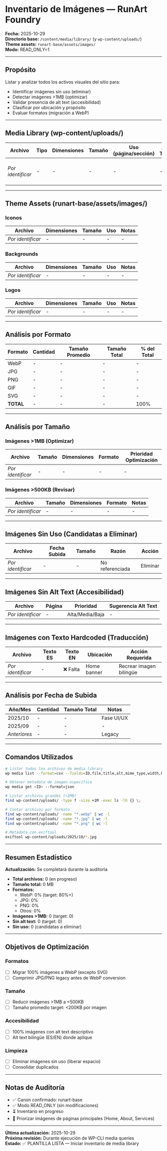 # Inventario de Imágenes — RunArt Foundry

**Fecha:** 2025-10-29  
**Directorio base:** `/content/media/library/` (y `wp-content/uploads/`)  
**Theme assets:** `runart-base/assets/images/`  
**Modo:** READ_ONLY=1

---

## Propósito

Listar y analizar todos los activos visuales del sitio para:
- Identificar imágenes sin uso (eliminar)
- Detectar imágenes >1MB (optimizar)
- Validar presencia de alt text (accesibilidad)
- Clasificar por ubicación y propósito
- Evaluar formatos (migración a WebP)

---

## Media Library (wp-content/uploads/)

| Archivo | Tipo | Dimensiones | Tamaño | Uso (página/sección) | Alt Text | Licencia/Origen | Notas |
|----------|------|--------------|---------|----------------------|----------|-----------------|-------|
| *Por identificar* | - | - | - | - | - | - | *Iniciar con WP-CLI* |

---

## Theme Assets (runart-base/assets/images/)

### Iconos
| Archivo | Dimensiones | Tamaño | Uso | Notas |
|----------|-------------|---------|-----|-------|
| *Por identificar* | - | - | - | - |

### Backgrounds
| Archivo | Dimensiones | Tamaño | Uso | Notas |
|----------|-------------|---------|-----|-------|
| *Por identificar* | - | - | - | - |

### Logos
| Archivo | Dimensiones | Tamaño | Uso | Notas |
|----------|-------------|---------|-----|-------|
| *Por identificar* | - | - | - | - |

---

## Análisis por Formato

| Formato | Cantidad | Tamaño Promedio | Tamaño Total | % del Total |
|---------|----------|-----------------|--------------|-------------|
| WebP | - | - | - | - |
| JPG | - | - | - | - |
| PNG | - | - | - | - |
| GIF | - | - | - | - |
| SVG | - | - | - | - |
| **TOTAL** | - | - | - | 100% |

---

## Análisis por Tamaño

### Imágenes >1MB (Optimizar)
| Archivo | Tamaño | Dimensiones | Formato | Prioridad Optimización |
|----------|---------|-------------|---------|------------------------|
| *Por identificar* | - | - | - | - |

### Imágenes >500KB (Revisar)
| Archivo | Tamaño | Dimensiones | Formato | Notas |
|----------|---------|-------------|---------|-------|
| *Por identificar* | - | - | - | - |

---

## Imágenes Sin Uso (Candidatas a Eliminar)

| Archivo | Fecha Subida | Tamaño | Razón | Acción |
|----------|--------------|---------|-------|--------|
| *Por identificar* | - | - | No referenciada | Eliminar |

---

## Imágenes Sin Alt Text (Accesibilidad)

| Archivo | Página | Prioridad | Sugerencia Alt Text |
|----------|---------|-----------|---------------------|
| *Por identificar* | - | Alta/Media/Baja | - |

---

## Imágenes con Texto Hardcoded (Traducción)

| Archivo | Texto ES | Texto EN | Ubicación | Acción Requerida |
|----------|----------|----------|-----------|------------------|
| *Por identificar* | - | ❌ Falta | Home banner | Recrear imagen bilingüe |

---

## Análisis por Fecha de Subida

| Año/Mes | Cantidad | Tamaño Total | Notas |
|---------|----------|--------------|-------|
| 2025/10 | - | - | Fase UI/UX |
| 2025/09 | - | - | - |
| *Anteriores* | - | - | Legacy |

---

## Comandos Utilizados

```bash
# Listar todos los archivos de media library
wp media list --format=csv --fields=ID,file,title,alt,mime_type,width,height

# Obtener metadata de imagen específica
wp media get <ID> --format=json

# Listar archivos grandes (>1MB)
find wp-content/uploads/ -type f -size +1M -exec ls -lh {} \;

# Contar archivos por formato
find wp-content/uploads/ -name "*.webp" | wc -l
find wp-content/uploads/ -name "*.jpg" | wc -l
find wp-content/uploads/ -name "*.png" | wc -l

# Metadata con exiftool
exiftool wp-content/uploads/2025/10/*.jpg
```

---

## Resumen Estadístico

**Actualización:** Se completará durante la auditoría

- **Total archivos:** 0 (en progreso)
- **Tamaño total:** 0 MB
- **Formatos:**
  - WebP: 0% (target: 80%+)
  - JPG: 0%
  - PNG: 0%
  - Otros: 0%
- **Imágenes >1MB:** 0 (target: 0)
- **Sin alt text:** 0 (target: 0)
- **Sin uso:** 0 (candidatas a eliminar)

---

## Objetivos de Optimización

### Formatos
- [ ] Migrar 100% imágenes a WebP (excepto SVG)
- [ ] Comprimir JPG/PNG legacy antes de WebP conversion

### Tamaño
- [ ] Reducir imágenes >1MB a <500KB
- [ ] Tamaño promedio target: <200KB por imagen

### Accesibilidad
- [ ] 100% imágenes con alt text descriptivo
- [ ] Alt text bilingüe (ES/EN) donde aplique

### Limpieza
- [ ] Eliminar imágenes sin uso (liberar espacio)
- [ ] Consolidar duplicados

---

## Notas de Auditoría

- ✅ Canon confirmado: runart-base
- ✅ Modo READ_ONLY (sin modificaciones)
- ⏳ Inventario en progreso
- 📝 Priorizar imágenes de páginas principales (Home, About, Services)

---

**Última actualización:** 2025-10-29  
**Próxima revisión:** Durante ejecución de WP-CLI media queries  
**Estado:** ✅ PLANTILLA LISTA — Iniciar inventario de media library
